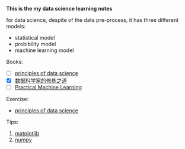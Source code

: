 **This is the my data science learning notes**

for data science, despite of the data pre-process, it has three different models:
* statistical model
* probibility model
* machine learning model

Books:
- [ ]  [principles of data science](https://www.amazon.cn/Principles-of-Data-Science-Ozdemir-Sinan/dp/B01A8T8YNC/ref=sr_1_1?s=digital-text&ie=UTF8&qid=1498013724&sr=1-1&keywords=Principles+of+Data+Science)
- [x]  [数据科学家的修炼之道](https://www.amazon.cn/%E6%95%B0%E6%8D%AE%E7%A7%91%E5%AD%A6%E5%AE%B6%E4%BF%AE%E7%82%BC%E4%B9%8B%E9%81%93-%E7%BE%8E-Zacharias-Voulgaris-%E5%BC%97%E6%A0%BC%E9%87%8C%E6%96%AF/dp/B01E8JCPRO)
- [ ] [Practical Machine Learning](https://www.amazon.cn/Practical-Machine-Learning-Gollapudi-Sunila/dp/B00YSIL7MA/ref=sr_1_4?s=books&ie=UTF8&qid=1498013501&sr=1-4&keywords=practical+machine+learning+with)

Exercise:
* [principles of data science](./Exercises/principles_of_data_science)


Tips:
1. [matplotlib](./matplotlib.md)
2. [numpy](./numpy.md)